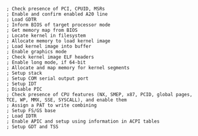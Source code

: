     ; Check presence of PCI, CPUID, MSRs
    ; Enable and confirm enabled A20 line
    ; Load GDTR
    ; Inform BIOS of target processor mode
    ; Get memory map from BIOS
    ; Locate kernel in filesystem
    ; Allocate memory to load kernel image
    ; Load kernel image into buffer
    ; Enable graphics mode
    ; Check kernel image ELF headers
    ; Enable long mode, if 64-bit
    ; Allocate and map memory for kernel segments
    ; Setup stack
    ; Setup COM serial output port
    ; Setup IDT
    ; Disable PIC
    ; Check presence of CPU features (NX, SMEP, x87, PCID, global pages, TCE, WP, MMX, SSE, SYSCALL), and enable them
    ; Assign a PAT to write combining
    ; Setup FS/GS base
    ; Load IDTR
    ; Enable APIC and setup using information in ACPI tables
    ; Setup GDT and TSS 